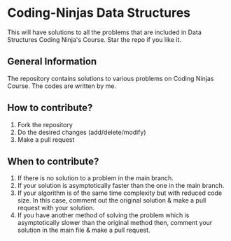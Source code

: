 # Coding-Ninjas Data Structures 
This will have solutions to all the problems that are included in Data Structures Coding Ninja's Course. Star the repo if you like it.

## General Information
The repository contains solutions to various problems on Coding Ninjas Course. The codes are written by me.

## How to contribute?
1. Fork the repository
2. Do the desired changes (add/delete/modify)
3. Make a pull request

## When to contribute?
1. If there is no solution to a problem in the main branch.
2. If your solution is asymptotically faster than the one in the main branch.
3. If your algorithm is of the same time complexity but with reduced code size. In this case, comment out the original solution & make a pull request with your solution.
4. If you have another method of solving the problem which is asymptotically slower than the original method then, comment your solution in the main file & make a pull request.
